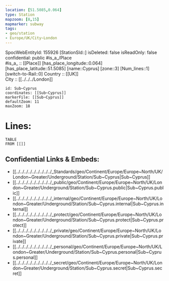 ```yaml
---
location: [51.5085,0.064] 
type: Station 
mapzoom: [8,15] 
mapmarker: subway 
tags:
- geo/station
- Europe/UK/City~London
---
```

SpocWebEntityId: 155926
[StationSId::] 
isDeleted: false
isReadOnly: false
confidential: public
#is_a_/Place  
#is_a_ :: [[Place]] 
[has_place_longitude::0.064] 
[has_place_latitude::51.5085] 
[name::Cyprus] 
[zone::3] 
[Num_lines::1] 
[switch-to-Rail::0] 
Country :: [[UK]]  
City :: [[../../../London]]  


```leaflet
id: Sub~Cyprus
coordinates: [[Sub~Cyprus]] 
markerFile: [[Sub~Cyprus]] 
defaultZoom: 11 
maxZoom: 18
```


# Lines: 
```dataview
TABLE 
FROM [[]] 
```

## Confidential Links & Embeds: 
- [[../../../../../../../../../_Standards/geo/Continent/Europe/Europe~North/UK/London~Greater/Underground/Station/Sub~Cyprus|Sub~Cyprus]] 
- [[../../../../../../../../../_public/geo/Continent/Europe/Europe~North/UK/London~Greater/Underground/Station/Sub~Cyprus.public|Sub~Cyprus.public]] 
- [[../../../../../../../../../_internal/geo/Continent/Europe/Europe~North/UK/London~Greater/Underground/Station/Sub~Cyprus.internal|Sub~Cyprus.internal]] 
- [[../../../../../../../../../_protect/geo/Continent/Europe/Europe~North/UK/London~Greater/Underground/Station/Sub~Cyprus.protect|Sub~Cyprus.protect]] 
- [[../../../../../../../../../_private/geo/Continent/Europe/Europe~North/UK/London~Greater/Underground/Station/Sub~Cyprus.private|Sub~Cyprus.private]] 
- [[../../../../../../../../../_personal/geo/Continent/Europe/Europe~North/UK/London~Greater/Underground/Station/Sub~Cyprus.personal|Sub~Cyprus.personal]] 
- [[../../../../../../../../../_secret/geo/Continent/Europe/Europe~North/UK/London~Greater/Underground/Station/Sub~Cyprus.secret|Sub~Cyprus.secret]] 

